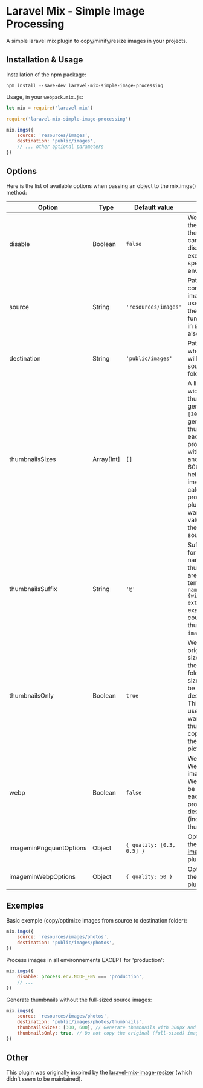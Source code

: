 
# Laravel Mix - Simple Image Processing

A simple laravel mix plugin to copy/minify/resize images in your projects.


## Installation & Usage

Installation of the npm package:

```
npm install --save-dev laravel-mix-simple-image-processing
```

Usage, in your `webpack.mix.js`:

```js
let mix = require('laravel-mix')

require('laravel-mix-simple-image-processing')

mix.imgs({
    source: 'resources/images',
    destination: 'public/images',
    // ... other optional parameters
})
```


## Options

Here is the list of available options when passing an object to the mix.imgs() method:

| Option | Type | Default value | Description |
| --- | --- | --- | --- |
| disable | Boolean | `false` | Wether to disable the execution of the plugin or not, can be used to disable the execution on specific environnements. |
| source | String | `'resources/images'` | Path to the folder containing the images that will be used as input of the processing functions (images in sub-folders are also included). |
| destination | String | `'public/images'` | Path to the folder where the images will be saved (with source-like sub-folders). |
| thumbnailsSizes | Array[Int] | `[]` | A list of maximum-width (in pixel) thumbnail to generate. E.g. `[300, 600]` would generate 2 thumbnails for each image processed, one with a 300px width and one with a 600px width. The height of the images are calculated proportionally. The plugin will emit a warning for each value superior at the width of the source image. |
| thumbnailsSuffix | String | `'@'` | Suffix to be used for thumbnail names, the thumbnail names are based on the template `{img-name}{suffix}{width}.{img-extension}`, for example `image.jpg` could generate a thumbnail named `image@300.jpg`. |
| thumbnailsOnly | Boolean | `true` | Wether to copy the original (full-sized) pictures to the destination folder. The full-sized pictures will be optimized in the destination folder. This option is useful if you only want to generate thumbnails without copying/optimizing the full-sized pictures. |
| webp | Boolean | `false` | Wether to generate WebP images. An image with the WebP format will be generated for each picture processed in the destination folder (including for all thumbnails). |
| imageminPngquantOptions | Object | `{ quality: [0.3, 0.5] }` | Options to pass to the [imageminPngquant](https://github.com/imagemin/imagemin-pngquant#api) plugin. |
| imageminWebpOptions | Object | `{ quality: 50 }` | Options to pass to the [imageminWebp](https://github.com/imagemin/imagemin-webp#api) plugin. |


## Exemples

Basic exemple (copy/optimize images from source to destination folder):
```js
mix.imgs({
    source: 'resources/images/photos',
    destination: 'public/images/photos',
})
```

Process images in all environnements EXCEPT for 'production':
```js
mix.imgs({
    disable: process.env.NODE_ENV === 'production',
    // ...
})
```

Generate thumbnails without the full-sized source images:
```js
mix.imgs({
    source: 'resources/images/photos',
    destination: 'public/images/photos/thumbnails',
    thumbnailsSizes: [300, 600], // Generate thumbnails with 300px and 600px width.
    thumbnailsOnly: true, // Do not copy the original (full-sized) images over.
})
```

## Other

This plugin was originally inspired by the [laravel-mix-image-resizer](https://github.com/ryotamoriyama/laravel-mix-image-resizer) (which didn't seem to be maintained).